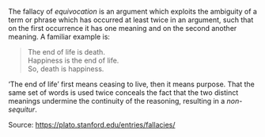 The fallacy of _equivocation_ is an argument which exploits the ambiguity of a term or phrase which has occurred at least twice in an argument, such that on the first occurrence it has one meaning and on the second another meaning. A familiar example is:

> The end of life is death.  
> Happiness is the end of life.  
> So, death is happiness.

‘The end of life’ first means ceasing to live, then it means purpose. That the same set of words is used twice conceals the fact that the two distinct meanings undermine the continuity of the reasoning, resulting in a _non-sequitur_.

Source: https://plato.stanford.edu/entries/fallacies/